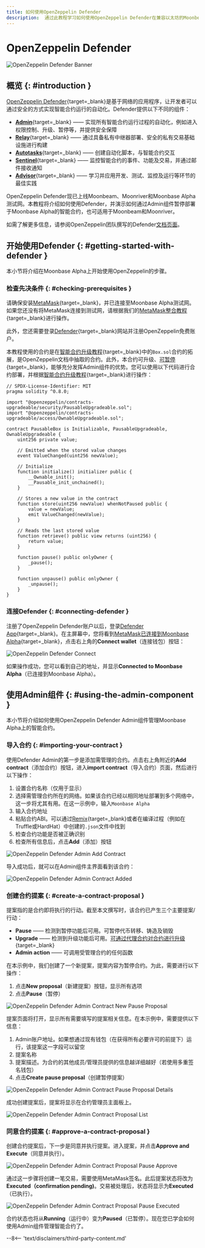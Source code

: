```yaml
---
title: 如何使用OpenZeppelin Defender
description:  通过此教程学习如何使用OpenZeppelin Defender在兼容以太坊的Moonbeam上安全地管理智能合约。
---
```


# OpenZeppelin Defender

![OpenZeppelin Defender Banner](/images/builders/build/eth-api/dev-env/openzeppelin/defender/oz-defender-banner.png)

## 概览 {: #introduction } 

[OpenZeppelin Defender](https://docs.openzeppelin.com/defender/){target=_blank}是基于网络的应用程序，让开发者可以通过安全的方式实现智能合约运行的自动化。Defender提供以下不同的组件：

 - [**Admin**](https://docs.openzeppelin.com/defender/admin){target=_blank} —— 实现所有智能合约运行过程的自动化，例如进入权限控制、升级、暂停等，并提供安全保障
 - [**Relay**](https://docs.openzeppelin.com/defender/relay){target=_blank} —— 通过具备私有中继器部署、安全的私有交易基础设施进行构建
 - [**Autotasks**](https://docs.openzeppelin.com/defender/autotasks){target=_blank} —— 创建自动化脚本，与智能合约交互
 - [**Sentinel**](https://docs.openzeppelin.com/defender/sentinel){target=_blank} —— 监控智能合约的事件、功能及交易，并通过邮件接收通知
 - [**Advisor**](https://docs.openzeppelin.com/defender/advisor){target=_blank} —— 学习并应用开发、测试、监控及运行等环节的最佳实践

OpenZeppelin Defender现已上线Moonbeam、Moonriver和Moonbase Alpha测试网。本教程将介绍如何使用Defender，并演示如何通过Admin组件暂停部署于Moonbase Alpha的智能合约，也可适用于Moonbeam和Moonriver。

如需了解更多信息，请参阅OpenZeppelin团队撰写的Defender[文档页面](https://docs.openzeppelin.com/defender/)。

## 开始使用Defender {: #getting-started-with-defender } 

本小节将介绍在Moonbase Alpha上开始使用OpenZeppelin的步骤。

### 检查先决条件 {: #checking-prerequisites } 

请确保安装[MetaMask](https://metamask.io/){target=_blank}，并已连接至Moonbase Alpha测试网。如果您还没有将MetaMask连接到测试网，请根据我们的[MetaMask整合教程](/integrations/wallets/metamask/){target=_blank}进行操作。

此外，您还需要登录[Defender](https://defender.openzeppelin.com/){target=_blank}网站并注册OpenZeppelin免费账户。

本教程使用的合约是在[智能合约升级教程](https://docs.openzeppelin.com/learn/upgrading-smart-contracts){target=_blank}中的`Box.sol`合约的拓展，是OpenZeppelin文档中抽取的合约。此外，本合约可升级、[可暂停](https://docs.openzeppelin.com/contracts/4.x/api/security#Pausable){target=_blank}，能够充分发挥Admin组件的优势。您可以使用以下代码进行合约部署，并根据[智能合约升级教程](https://docs.openzeppelin.com/learn/upgrading-smart-contracts){target=_blank}进行操作：

```sol
// SPDX-License-Identifier: MIT
pragma solidity ^0.8.0;

import "@openzeppelin/contracts-upgradeable/security/PausableUpgradeable.sol";
import "@openzeppelin/contracts-upgradeable/access/OwnableUpgradeable.sol";

contract PausableBox is Initializable, PausableUpgradeable, OwnableUpgradeable {
    uint256 private value;
 
    // Emitted when the stored value changes
    event ValueChanged(uint256 newValue);

    // Initialize
    function initialize() initializer public {
        __Ownable_init();
        __Pausable_init_unchained();
    }
 
    // Stores a new value in the contract
    function store(uint256 newValue) whenNotPaused public {
        value = newValue;
        emit ValueChanged(newValue);
    }
 
    // Reads the last stored value
    function retrieve() public view returns (uint256) {
        return value;
    }
    
    function pause() public onlyOwner {
        _pause();
    }

    function unpause() public onlyOwner {
        _unpause();
    }
}
```

### 连接Defender {: #connecting-defender } 

注册了OpenZeppelin Defender账户以后，登录[Defender App](https://defender.openzeppelin.com/){target=_blank}。在主屏幕中，您将看到[MetaMask已连接到Moonbase Alpha](/getting-started/moonbase/metamask/){target=_blank}，点击右上角的**Connect wallet**（连接钱包）按钮：

![OpenZeppelin Defender Connect](/images/builders/build/eth-api/dev-env/openzeppelin/defender/oz-defender-1.png)

如果操作成功，您可以看到自己的地址，并显示**Connected to Moonbase Alpha**（已连接到Moonbase Alpha）。

## 使用Admin组件 {: #using-the-admin-component } 

本小节将介绍如何使用OpenZeppelin Defender Admin组件管理Moonbase Alpha上的智能合约。

### 导入合约 {: #importing-your-contract } 

使用Defender Admin的第一步是添加需管理的合约。点击右上角附近的**Add contract**（添加合约）按钮，进入**import contract**（导入合约）页面，然后进行以下操作：

 1. 设置合约名称（仅用于显示）
 2. 选择需管理合约所在的网络。如果该合约已经以相同地址部署到多个网络中，这一步将尤其有用。在这一示例中，输入`Moonbase Alpha`
 3. 输入合约地址
 4. 粘贴合约ABI。可以通过[Remix](/builders/build/eth-api/dev-env/remix/){target=_blank}或者在编译过程（例如在Truffle或HardHat）中创建的`.json`文件中找到
 5. 检查合约功能是否被正确识别
 6. 检查所有信息后，点击**Add**（添加）按钮

![OpenZeppelin Defender Admin Add Contract](/images/builders/build/eth-api/dev-env/openzeppelin/defender/oz-defender-2.png)

导入成功后，就可以在Admin组件主界面看到该合约：

![OpenZeppelin Defender Admin Contract Added](/images/builders/build/eth-api/dev-env/openzeppelin/defender/oz-defender-3.png)

### 创建合约提案 {: #create-a-contract-proposal } 

提案指的是合约即将执行的行动。截至本文撰写时，该合约已产生三个主要提案/行动：

- **Pause** —— 检测到暂停功能后可用。可暂停代币转移、铸造及销毁
- **Upgrade** —— 检测到升级功能后可用。[可通过代理合约对合约进行升级](https://docs.openzeppelin.com/learn/upgrading-smart-contracts){target=_blank}
- **Admin action** —— 可调用受管理合约的任何函数

在本示例中，我们创建了一个新提案，提案内容为暂停合约。为此，需要进行以下操作：

 1. 点击**New proposal**（新建提案）按钮，显示所有选项
 2. 点击**Pause**（暂停）

![OpenZeppelin Defender Admin Contract New Pause Proposal](/images/builders/build/eth-api/dev-env/openzeppelin/defender/oz-defender-4.png)

提案页面将打开，显示所有需要填写的提案相关信息。在本示例中，需要提供以下信息：

 1. Admin账户地址。如果想通过现有钱包（在获得所有必要许可的前提下）运行，该提案这一字段可以留空
 2. 提案名称
 3. 提案描述。为合约的其他成员/管理员提供的信息越详细越好（若使用多重签名钱包）
 4. 点击**Create pause proposal**（创建暂停提案）

![OpenZeppelin Defender Admin Contract Pause Proposal Details](/images/builders/build/eth-api/dev-env/openzeppelin/defender/oz-defender-5.png)

成功创建提案后，提案将显示在合约管理员主面板上。

![OpenZeppelin Defender Admin Contract Proposal List](/images/builders/build/eth-api/dev-env/openzeppelin/defender/oz-defender-6.png)

### 同意合约提案 {: #approve-a-contract-proposal } 

创建合约提案后，下一步是同意并执行提案。进入提案，并点击**Approve and Execute**（同意并执行）。

![OpenZeppelin Defender Admin Contract Proposal Pause Approve](/images/builders/build/eth-api/dev-env/openzeppelin/defender/oz-defender-7.png)


通过这一步骤将创建一笔交易，需要使用MetaMask签名。此后提案状态将改为**Executed（confirmation pending)**。交易被处理后，状态将显示为**Executed**（已执行）。

![OpenZeppelin Defender Admin Contract Proposal Pause Executed](/images/builders/build/eth-api/dev-env/openzeppelin/defender/oz-defender-8.png)

合约状态也将从**Running**（运行中）变为**Paused**（已暂停）。现在您已学会如何使用Admin组件管理智能合约了。

--8<-- 'text/disclaimers/third-party-content.md'